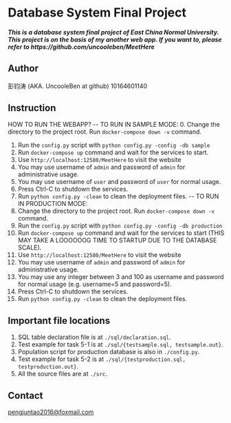 # Database System Final Project

<h5>This is a database system final project of East China Normal University. This project is on the basis of my another web app. If you want to, please refer to https://github.com/uncooleben/MeetHere</h5>

## Author

彭钧涛 (AKA. UncooleBen at github) 10164601140

## Instruction
HOW TO RUN THE WEBAPP?
-- TO RUN IN SAMPLE MODE:
0. Change the directory to the project root. Run `docker-compose down -v` command.
1. Run the `config.py` script with `python config.py -config -db sample`
2. Run `docker-compose up` command and wait for the services to start.
3. Use `http://localhost:12580/MeetHere` to visit the website
4. You may use username of `admin` and password of `admin` for administrative usage.
5. You may use username of `user` and password of `user` for normal usage.
6. Press Ctrl-C to shutdown the services.
7. Run `python config.py -clean` to clean the deployment files.
-- TO RUN IN PRODUCTION MODE:
0. Change the directory to the project root. Run `docker-compose down -v` command.
1. Run the `config.py` script with `python config.py -config -db production`
2. Run `docker-compose up` command and wait for the services to start (THIS MAY TAKE A LOOOOOOG TIME TO STARTUP DUE TO THE DATABASE SCALE).
3. Use `http://localhost:12580/MeetHere` to visit the website
4. You may use username of `admin` and password of `admin` for administrative usage.
5. You may use any integer between 3 and 100 as username and password for normal usage (e.g. username=5 and password=5).
6. Press Ctrl-C to shutdown the services.
7. Run `python config.py -clean` to clean the deployment files.

## Important file locations
1. SQL table declaration file is at `./sql/declaration.sql`.
2. Test example for task 5-1 is at `./sql/{testsample.sql, testsample.out}`.
3. Population script for production database is also in `./config.py`.
4. Test example for task 5-2 is at `./sql/{testproduction.sql, testproduction.out}`.
5. All the source files are at `./src`.

## Contact
pengjuntao2016@foxmail.com
